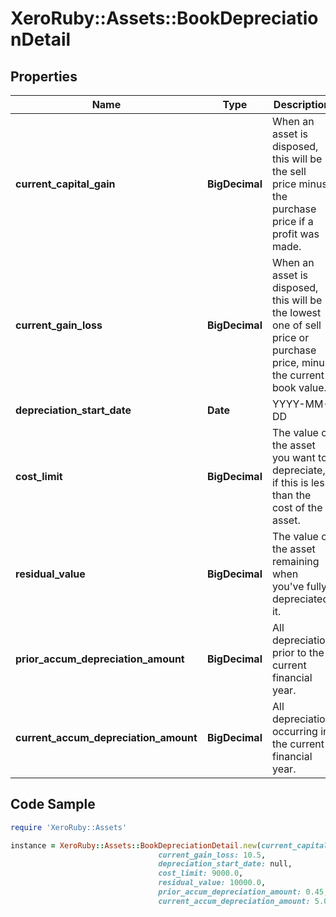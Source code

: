 # XeroRuby::Assets::BookDepreciationDetail

## Properties

Name | Type | Description | Notes
------------ | ------------- | ------------- | -------------
**current_capital_gain** | **BigDecimal** | When an asset is disposed, this will be the sell price minus the purchase price if a profit was made. | [optional] 
**current_gain_loss** | **BigDecimal** | When an asset is disposed, this will be the lowest one of sell price or purchase price, minus the current book value. | [optional] 
**depreciation_start_date** | **Date** | YYYY-MM-DD | [optional] 
**cost_limit** | **BigDecimal** | The value of the asset you want to depreciate, if this is less than the cost of the asset. | [optional] 
**residual_value** | **BigDecimal** | The value of the asset remaining when you&#39;ve fully depreciated it. | [optional] 
**prior_accum_depreciation_amount** | **BigDecimal** | All depreciation prior to the current financial year. | [optional] 
**current_accum_depreciation_amount** | **BigDecimal** | All depreciation occurring in the current financial year. | [optional] 

## Code Sample

```ruby
require 'XeroRuby::Assets'

instance = XeroRuby::Assets::BookDepreciationDetail.new(current_capital_gain: 5.25,
                                 current_gain_loss: 10.5,
                                 depreciation_start_date: null,
                                 cost_limit: 9000.0,
                                 residual_value: 10000.0,
                                 prior_accum_depreciation_amount: 0.45,
                                 current_accum_depreciation_amount: 5.0)
```


